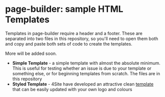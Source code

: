# page-builder: sample HTML Templates

Templates in page-builder require a header and a footer. These are separated into two files in this repository, so you'll need to open them both and copy and paste both sets of code to create the templates.

More will be added soon.

- **Simple Template** - a simple template with almost the absolute minimum. This is useful for testing whether an issue is due to your template or something else, or for beginning templates from scratch. The files are in this repository
- **Styled Template** - 4Site have developed an attractive clean [template](https://github.com/4site-interactive-studios/Engaging-Networks-Page-Template) that can be easily updated with your own logo and colours
